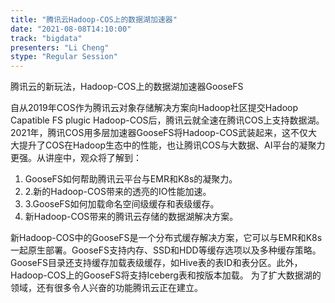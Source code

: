 ```yaml
---
title: "腾讯云Hadoop-COS上的数据湖加速器"
date: "2021-08-08T14:10:00" 
track: "bigdata"
presenters: "Li Cheng"
stype: "Regular Session"
---
```

腾讯云的新玩法，Hadoop-COS上的数据湖加速器GooseFS

自从2019年COS作为腾讯云对象存储解决方案向Hadoop社区提交Hadoop Capatible FS plugic Hadoop-COS后，腾讯云就全速在腾讯COS上支持数据湖。
2021年，腾讯COS用多层加速器GooseFS将Hadoop-COS武装起来，这不仅大大提升了COS在Hadoop生态中的性能，也让腾讯COS与大数据、AI平台的凝聚力更强。从讲座中，观众将了解到：
 1. GooseFS如何帮助腾讯云平台与EMR和K8s的凝聚力。
 2. 2.新的Hadoop-COS带来的透亮的IO性能加速。
 3. 3.GooseFS如何加载命名空间级缓存和表级缓存。
 3. 新Hadoop-COS带来的腾讯云存储的数据湖解决方案。
 
新Hadoop-COS中的GooseFS是一个分布式缓存解决方案，它可以与EMR和K8s一起原生部署。GooseFS支持内存、SSD和HDD等缓存选项以及多种缓存策略。
GooseFS目录还支持缓存加载表级缓存，如Hive表的表ID和表分区。此外，Hadoop-COS上的GooseFS将支持Iceberg表和按版本加载。
为了扩大数据湖的领域，还有很多令人兴奋的功能腾讯云正在建立。